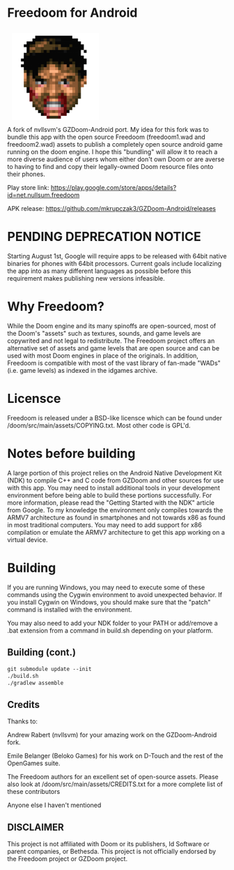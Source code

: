 # Freedoom for Android
<img src="icon.png" width="200" hspace="10" vspace="10"></br>
A fork of nvllsvm's GZDoom-Android port. My idea for this fork was to bundle this app with the open source Freedoom (freedoom1.wad and freedoom2.wad) assets to publish a completely open source android game running on the doom engine. I hope this "bundling" will allow it to reach a more diverse audience of users whom either don't own Doom or are averse to having to find and copy their legally-owned Doom resource files onto their phones.

Play store link:
https://play.google.com/store/apps/details?id=net.nullsum.freedoom

APK release:
https://github.com/mkrupczak3/GZDoom-Android/releases

# PENDING DEPRECATION NOTICE
Starting August 1st, Google will require apps to be released with 64bit native binaries for phones with 64bit processors. Current goals include localizing the app into as many different languages as possible before this requirement makes publishing new versions infeasible. 

# Why Freedoom?
While the Doom engine and its many spinoffs are open-sourced, most of the Doom's "assets" such as textures, sounds, and game levels are copywrited and not legal to redistribute. The Freedoom project offers an alternative set of assets and game levels that are open source and can be used with most Doom engines in place of the originals. In addition, Freedoom is compatible with most of the vast library of fan-made "WADs" (i.e. game levels) as indexed in the idgames archive.

# Licensce
Freedoom is released under a BSD-like licensce which can be found under /doom/src/main/assets/COPYING.txt. Most other code is GPL'd.

# Notes before building
A large portion of this project relies on the Android Native Development Kit (NDK) to compile C++ and C code from GZDoom and other sources for use with this app. You may need to install additional tools in your development environment before being able to build these portions successfully. For more information, please read the "Getting Started with the NDK" article from Google. To my knowledge the environment only compiles towards the ARMV7 architecture as found in smartphones and not towards x86 as found in most traditional computers. You may need to add support for x86 compilation or emulate the ARMV7 architecture to get this app working on a virtual device.

# Building

If you are running Windows, you may need to execute some of these commands using the Cygwin environment to avoid unexpected behavior. If you install Cygwin on Windows, you should make sure that the "patch" command is installed with the environment.

You may also need to add your NDK folder to your PATH or add/remove a .bat extension from a command in build.sh depending on your platform.

## Building (cont.)
    git submodule update --init
    ./build.sh
    ./gradlew assemble

## Credits
Thanks to:


Andrew Rabert (nvllsvm) for your amazing work on the GZDoom-Android fork.


Emile Belanger (Beloko Games) for his work on D-Touch and the rest of the OpenGames suite.


The Freedoom authors for an excellent set of open-source assets. Please also look at /doom/src/main/assets/CREDITS.txt for a more complete list of these contributors


Anyone else I haven't mentioned

## DISCLAIMER
This project is not affiliated with Doom or its publishers, Id Software or parent companies, or Bethesda. This project is not officially endorsed by the Freedoom project or GZDoom project.
